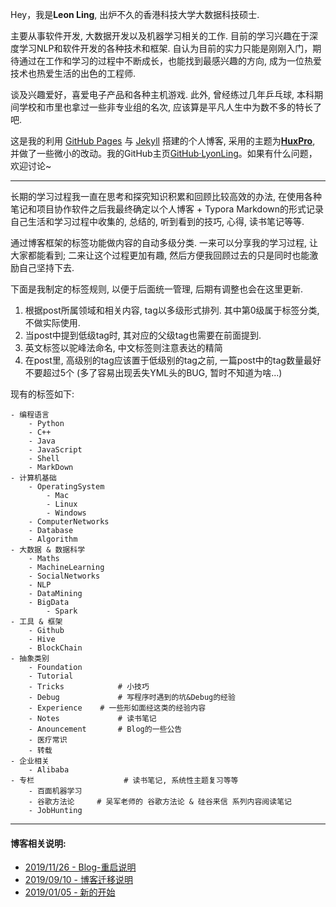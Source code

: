 
Hey，我是**Leon Ling**, 出炉不久的香港科技大学大数据科技硕士.

主要从事软件开发, 大数据开发以及机器学习相关的工作. 目前的学习兴趣在于深度学习NLP和软件开发的各种技术和框架. 自认为目前的实力只能是刚刚入门，期待通过在工作和学习的过程中不断成长，也能找到最感兴趣的方向, 成为一位热爱技术也热爱生活的出色的工程师.

谈及兴趣爱好，喜爱电子产品和各种主机游戏. 此外, 曾经练过几年乒乓球, 本科期间学校和市里也拿过一些非专业组的名次, 应该算是平凡人生中为数不多的特长了吧. 

这是我的利用 [GitHub Pages](https://pages.github.com/) 与 [Jekyll](http://jekyll.com.cn/) 搭建的个人博客, 采用的主题为[**HuxPro**](https://github.com/Huxpro/huxpro.github.io), 并做了一些微小的改动。我的GitHub主页[GitHub·LyonLing](https://github.com/lyonling)。如果有什么问题，欢迎讨论~

***

长期的学习过程我一直在思考和探究知识积累和回顾比较高效的办法, 在使用各种笔记和项目协作软件之后我最终确定以个人博客 + Typora Markdown的形式记录自己生活和学习过程中收集的, 总结的, 听到看到的技巧, 心得, 读书笔记等等. 

通过博客框架的标签功能做内容的自动多级分类. 一来可以分享我的学习过程, 让大家都能看到; 二来让这个过程更加有趣, 然后方便我回顾过去的只是同时也能激励自己坚持下去.

下面是我制定的标签规则, 以便于后面统一管理, 后期有调整也会在这里更新.

1. 根据post所属领域和相关内容, tag以多级形式排列. 其中第0级属于标签分类, 不做实际使用.
2. 当post中提到低级tag时, 其对应的父级tag也需要在前面提到.
3. 英文标签以驼峰法命名, 中文标签则注意表达的精简
4. 在post里, 高级别的tag应该置于低级别的tag之前, 一篇post中的tag数量最好不要超过5个 (多了容易出现丢失YML头的BUG, 暂时不知道为啥...)

现有的标签如下:

```pseudocode
- 编程语言
    - Python
    - C++
    - Java
    - JavaScript
    - Shell
    - MarkDown
- 计算机基础
    - OperatingSystem
        - Mac
        - Linux
        - Windows
    - ComputerNetworks
    - Database
    - Algorithm
- 大数据 & 数据科学
    - Maths
    - MachineLearning
    - SocialNetworks
    - NLP
    - DataMining
    - BigData
        - Spark
- 工具 & 框架
    - Github
    - Hive
    - BlockChain
- 抽象类别 
    - Foundation
    - Tutorial
    - Tricks 			# 小技巧
    - Debug				# 写程序时遇到的坑&Debug的经验
    - Experience	# 一些形如面经这类的经验内容
    - Notes				# 读书笔记
    - Anouncement       # Blog的一些公告
    - 医疗常识
    - 转载
- 企业相关
    - Alibaba
- 专栏					# 读书笔记, 系统性主题复习等等
    - 百面机器学习
    - 谷歌方法论		# 吴军老师的 谷歌方法论 & 硅谷来信 系列内容阅读笔记
    - JobHunting
```
***
#### 博客相关说明:
* [2019/11/26 - Blog-重启说明](https://lyonling.github.io/2019/11/26/Blog-重启声明/)
* [2019/09/10 - 博客迁移说明](https://lyonling.github.io/2019/09/10/%E5%8D%9A%E5%AE%A2%E8%BF%81%E7%A7%BB%E8%AF%B4%E6%98%8E/)
* [2019/01/05 - 新的开始](https://lyonling.github.io/2019/01/05/A-New-Start/)


